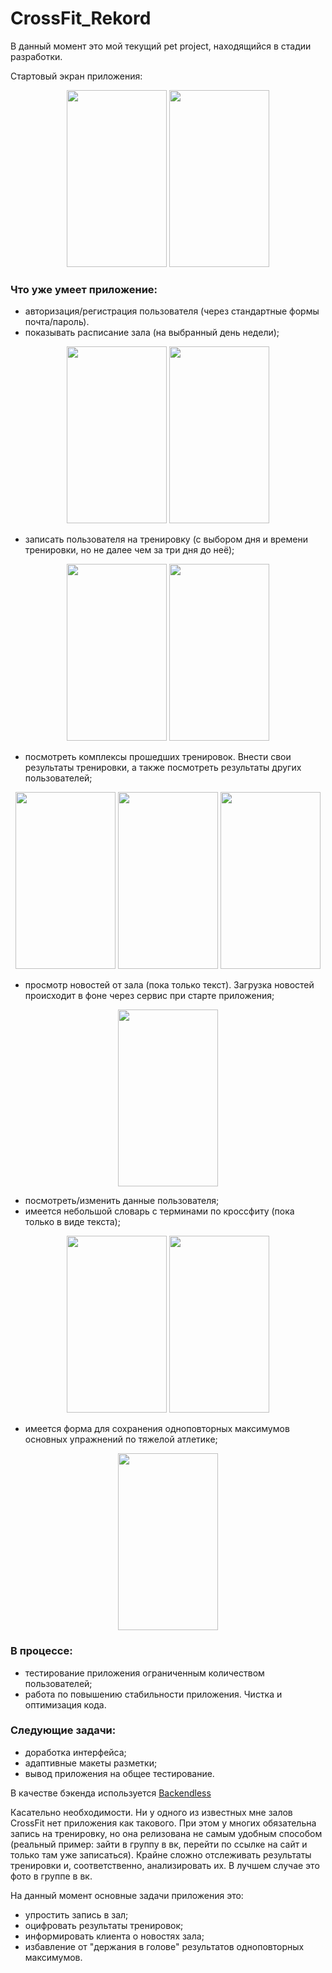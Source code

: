 # CrossFit_Rekord

В данный момент это мой текущий pet project, находящийся в стадии разработки.

Стартовый экран приложения:

<p align="center">
<a> <img src="https://user-images.githubusercontent.com/25584477/55539450-566e5f80-56c9-11e9-8143-e44938a3c1cb.png"  height="283" width="160"> </a>
<a> <img src="https://user-images.githubusercontent.com/25584477/55539451-566e5f80-56c9-11e9-9373-4c645cad01f1.png"  height="283" width="160"> </a>
</p>

### Что уже умеет приложение:
* авторизация/регистрация пользователя (через стандартные формы почта/пароль). 
* показывать расписание зала (на выбранный день недели);
<p align="center">
<a> <img src="https://user-images.githubusercontent.com/25584477/55539453-566e5f80-56c9-11e9-9cdd-058e9bf2541f.png"  height="283" width="160"> </a>
<align="center">
<a> <img src="https://user-images.githubusercontent.com/25584477/55540014-b3b6e080-56ca-11e9-9371-fe829a14755b.png"  height="283" width="160"> </a>
</p>

* записать пользователя на тренировку (с выбором дня и времени тренировки, но не далее чем за три дня до неё);
<p align="center">
<a> <img src="https://user-images.githubusercontent.com/25584477/55540016-b3b6e080-56ca-11e9-924f-6e8d51af9747.png"  height="283" width="160"> </a>
<align="center">
<a> <img src="https://user-images.githubusercontent.com/25584477/55539454-566e5f80-56c9-11e9-8928-70f238ddc367.png"  height="283" width="160"> </a>
</p>


* посмотреть комплексы прошедших тренировок. Внести свои результаты тренировки, а также посмотреть результаты других пользователей;

<p align="center">
<a> <img src="https://user-images.githubusercontent.com/25584477/55539455-566e5f80-56c9-11e9-87e7-1e6602e9a9fb.png"  height="283" width="160"> </a>
<a> <img src="https://user-images.githubusercontent.com/25584477/55539457-5706f600-56c9-11e9-87a8-f6a133dc83de.png"  height="283" width="160"> </a>
<a> <img src="https://user-images.githubusercontent.com/25584477/55539458-5706f600-56c9-11e9-808d-dc9778cc0774.png"  height="283" width="160"> </a>
</p>

* просмотр новостей от зала (пока только текст). Загрузка новостей происходит в фоне через сервис при старте приложения;

<p align="center">
<a> <img src="https://user-images.githubusercontent.com/25584477/53003829-e8cfe200-3440-11e9-9fa8-774ed0b2cdd9.png"  height="283" width="160"> </a>
</p>

* посмотреть/изменить данные пользователя;
* имеется небольшой словарь с терминами по кроссфиту (пока только в виде текста);

<p align="center">
<a> <img src="https://user-images.githubusercontent.com/25584477/53003826-e8374b80-3440-11e9-95cf-27a39d9bd287.png"  height="283" width="160"> </a>
<a> <img src="https://user-images.githubusercontent.com/25584477/55540017-b44f7700-56ca-11e9-8231-d55448887337.png"  height="283" width="160"> </a>
</p>

* имеется форма для сохранения одноповторных максимумов основных упражнений по тяжелой атлетике;

<p align="center">
<a> <img src="https://user-images.githubusercontent.com/25584477/55539456-5706f600-56c9-11e9-9ce0-084e932895e7.png"  height="283" width="160"> </a>
</p>

### В процессе:
* тестирование приложения ограниченным количеством пользователей;
* работа по повышению стабильности приложения. Чистка и оптимизация кода.

### Cледующие задачи:
* доработка интерфейса;
* адаптивные макеты разметки;
* вывод приложения на общее тестирование.

В качестве бэкенда используется [Backendless](https://backendless.com/)

Касательно необходимости. Ни у одного из известных мне залов CrossFit нет приложения как такового. При этом у многих обязательна запись на тренировку, но она релизована не самым удобным способом (реальный пример: зайти в группу в вк, перейти по ссылке на сайт и только там уже записаться).
Крайне сложно отслеживать результаты тренировки и, соответственно, анализировать их. В лучшем случае это фото в группе в вк.

На данный момент основные задачи приложения это:
* упростить запись в зал;
* оцифровать результаты тренировок;
* информировать клиента о новостях зала;
* избавление от "держания в голове" результатов одноповторных максимумов.
